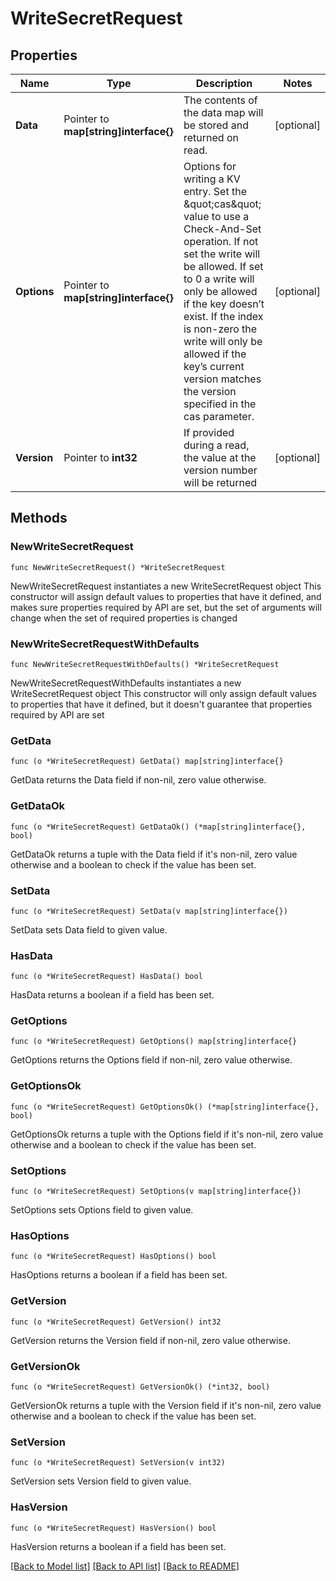 # WriteSecretRequest

## Properties

Name | Type | Description | Notes
------------ | ------------- | ------------- | -------------
**Data** | Pointer to **map[string]interface{}** | The contents of the data map will be stored and returned on read. | [optional] 
**Options** | Pointer to **map[string]interface{}** | Options for writing a KV entry. Set the \&quot;cas\&quot; value to use a Check-And-Set operation. If not set the write will be allowed. If set to 0 a write will only be allowed if the key doesn’t exist. If the index is non-zero the write will only be allowed if the key’s current version matches the version specified in the cas parameter. | [optional] 
**Version** | Pointer to **int32** | If provided during a read, the value at the version number will be returned | [optional] 

## Methods

### NewWriteSecretRequest

`func NewWriteSecretRequest() *WriteSecretRequest`

NewWriteSecretRequest instantiates a new WriteSecretRequest object
This constructor will assign default values to properties that have it defined,
and makes sure properties required by API are set, but the set of arguments
will change when the set of required properties is changed

### NewWriteSecretRequestWithDefaults

`func NewWriteSecretRequestWithDefaults() *WriteSecretRequest`

NewWriteSecretRequestWithDefaults instantiates a new WriteSecretRequest object
This constructor will only assign default values to properties that have it defined,
but it doesn't guarantee that properties required by API are set

### GetData

`func (o *WriteSecretRequest) GetData() map[string]interface{}`

GetData returns the Data field if non-nil, zero value otherwise.

### GetDataOk

`func (o *WriteSecretRequest) GetDataOk() (*map[string]interface{}, bool)`

GetDataOk returns a tuple with the Data field if it's non-nil, zero value otherwise
and a boolean to check if the value has been set.

### SetData

`func (o *WriteSecretRequest) SetData(v map[string]interface{})`

SetData sets Data field to given value.

### HasData

`func (o *WriteSecretRequest) HasData() bool`

HasData returns a boolean if a field has been set.

### GetOptions

`func (o *WriteSecretRequest) GetOptions() map[string]interface{}`

GetOptions returns the Options field if non-nil, zero value otherwise.

### GetOptionsOk

`func (o *WriteSecretRequest) GetOptionsOk() (*map[string]interface{}, bool)`

GetOptionsOk returns a tuple with the Options field if it's non-nil, zero value otherwise
and a boolean to check if the value has been set.

### SetOptions

`func (o *WriteSecretRequest) SetOptions(v map[string]interface{})`

SetOptions sets Options field to given value.

### HasOptions

`func (o *WriteSecretRequest) HasOptions() bool`

HasOptions returns a boolean if a field has been set.

### GetVersion

`func (o *WriteSecretRequest) GetVersion() int32`

GetVersion returns the Version field if non-nil, zero value otherwise.

### GetVersionOk

`func (o *WriteSecretRequest) GetVersionOk() (*int32, bool)`

GetVersionOk returns a tuple with the Version field if it's non-nil, zero value otherwise
and a boolean to check if the value has been set.

### SetVersion

`func (o *WriteSecretRequest) SetVersion(v int32)`

SetVersion sets Version field to given value.

### HasVersion

`func (o *WriteSecretRequest) HasVersion() bool`

HasVersion returns a boolean if a field has been set.


[[Back to Model list]](../README.md#documentation-for-models) [[Back to API list]](../README.md#documentation-for-api-endpoints) [[Back to README]](../README.md)


